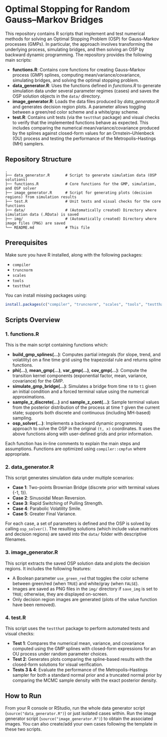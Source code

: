 # Optimal Stopping for Random Gauss–Markov Bridges

This repository contains R scripts that implement and test numerical methods for solving an Optimal Stopping Problem (OSP) for Gauss–Markov processes (GMPs). In particular, the approach involves transforming the underlying process, simulating bridges, and then solving an OSP by backward dynamic programming. The repository provides the following main scripts:

- **functions.R**: Contains core functions for creating Gauss–Markov process (GMP) splines, computing mean/variance/covariance, simulating bridges, and solving the optimal stopping problem.
- **data_generator.R**: Uses the functions defined in *functions.R* to generate simulation data under several parameter regimes (cases) and saves the OSP solution objects in the `data/` directory.
- **image_generator.R**: Loads the data files produced by *data_generator.R* and generates decision region plots. A parameter allows toggling between a green/red color scheme and a white/gray scheme.
- **test.R**: Contains unit tests (via the `testthat` package) and visual checks to verify that the implemented functions behave as expected. This includes comparing the numerical mean/variance/covariance produced by the splines against closed-form values for an Ornstein–Uhlenbeck (OU) process and testing the performance of the Metropolis–Hastings (MH) samplers.

## Repository Structure

```
.
├── data_generator.R       # Script to generate simulation data (OSP solutions)
├── functions.R            # Core functions for the GMP, simulation, and OSP solver
├── image_generator.R      # Script for generating plots (decision regions) from simulation results
├── test.R                 # Unit tests and visual checks for the core functions
├── data/                  # (Automatically created) Directory where simulation data (.RData) is saved
├── img/                   # (Automatically created) Directory where image files (PNG) are saved
└── README.md              # This file
```

## Prerequisites

Make sure you have R installed, along with the following packages:

- `compiler`
- `truncnorm`
- `scales`
- `tools`
- `testthat`

You can install missing packages using:

```r
install.packages(c("compiler", "truncnorm", "scales", "tools", "testthat"))
```

## Scripts Overview

### 1. functions.R

This is the main script containing functions which:

- **build_gmp_splines(...)**: Computes partial integrals (for slope, trend, and volatility) on a fine time grid using the trapezoidal rule and returns spline functions.
- **phi(...)**, **mean_gmp(...)**, **var_gmp(...)**, **cov_gmp(...)**: Compute the transition kernel components (exponential factor, mean, variance, covariance) for the GMP.
- **simulate_gmp_bridge(...)**: Simulates a bridge from time `t0` to `t1` given an initial condition and a forced terminal value using the numerical approximations.
- **sample_z_discrete(...)** and **sample_z_cont(...)**: Sample terminal values from the posterior distribution of the process at time `T` given the current state; supports both discrete and continuous (including MH-based) sampling.
- **osp_solver(...)**: Implements a backward dynamic programming approach to solve the OSP in the original `(t, x)` coordinates. It uses the above functions along with user-defined grids and prior information.

Each function has in-line comments to explain the main steps and assumptions. Functions are optimized using `compiler::cmpfun` where appropriate.

### 2. data_generator.R

This script generates simulation data under multiple scenarios:
- **Case 1**: Two-points Brownian Bridge (discrete prior with terminal values \{-1, 1\}).
- **Case 2**: Sinusoidal Mean Reversion.
- **Case 3**: Rapid Switching of Pulling Strength.
- **Case 4**: Parabolic Volatility Smile.
- **Case 5**: Greater Final Variance.

For each case, a set of parameters is defined and the OSP is solved by calling `osp_solver()`. The resulting solutions (which include value matrices and decision regions) are saved into the `data/` folder with descriptive filenames.

### 3. image_generator.R

This script extracts the saved OSP solution data and plots the decision regions. It includes the following features:
- A Boolean parameter `use_green_red` that toggles the color scheme between green/red (when `TRUE`) and white/gray (when `FALSE`).
- Images are saved as PNG files in the `img/` directory if `save_img` is set to `TRUE`; otherwise, they are displayed on-screen.
- Only decision region images are generated (plots of the value function have been removed).

### 4. test.R

This script uses the `testthat` package to perform automated tests and visual checks:
- **Test 1**: Compares the numerical mean, variance, and covariance computed using the GMP splines with closed-form expressions for an OU process under random parameter choices.
- **Test 2**: Generates plots comparing the spline-based results with the closed-form solutions for visual verification.
- **Tests 3 & 4**: Evaluate the performance of the Metropolis–Hastings sampler for both a standard normal prior and a truncated normal prior by comparing the MCMC sample density with the exact posterior density.

## How to Run

From your R console or RStudio, run the whole data generator script (`source("data_generator.R")`) or just isolated cases within. Run the image generator script (`source("image_generator.R")`) to obtain the associated images. You can also create/add your own cases following the template in these two scripts.
